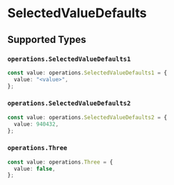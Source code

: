 # SelectedValueDefaults


## Supported Types

### `operations.SelectedValueDefaults1`

```typescript
const value: operations.SelectedValueDefaults1 = {
  value: "<value>",
};
```

### `operations.SelectedValueDefaults2`

```typescript
const value: operations.SelectedValueDefaults2 = {
  value: 940432,
};
```

### `operations.Three`

```typescript
const value: operations.Three = {
  value: false,
};
```

